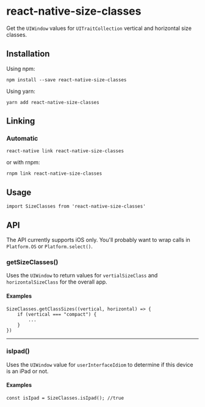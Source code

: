 # react-native-size-classes

Get the `UIWindow` values for `UITraitCollection` vertical and horizontal size classes.

## Installation

Using npm:

```
npm install --save react-native-size-classes
```

Using yarn:

```
yarn add react-native-size-classes
```

## Linking

### Automatic

```
react-native link react-native-size-classes
```

or with rnpm:

```
rnpm link react-native-size-classes
```

## Usage

```
import SizeClasses from 'react-native-size-classes'
```

## API

The API currently supports iOS only. You'll probably want to wrap calls in `Platform.OS` or `Platform.select()`.

### getSizeClasses()

Uses the `UIWindow` to return values for `vertialSizeClass` and `horizontalSizeClass` for the overall app.

#### Examples

```
SizeClasses.getClassSizes((vertical, horizontal) => {
    if (vertical === "compact") {
        ...
    }
})
```

---

### isIpad()

Uses the `UIWindow` value for `userInterfaceIdiom` to determine if this device is an iPad or not.

#### Examples

```
const isIpad = SizeClasses.isIpad(); //true
```